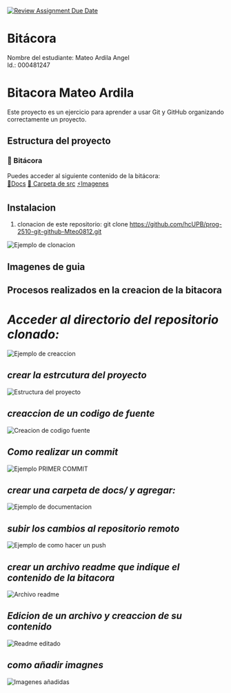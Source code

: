 [![Review Assignment Due Date](https://classroom.github.com/assets/deadline-readme-button-22041afd0340ce965d47ae6ef1cefeee28c7c493a6346c4f15d667ab976d596c.svg)](https://classroom.github.com/a/3WK28ho-)
# Bitácora
Nombre del estudiante: Mateo Ardila Angel  
Id.: 000481247

# Bitacora Mateo Ardila 
Este proyecto es un ejercicio para aprender a usar Git y GitHub organizando correctamente un proyecto.

## Estructura del proyecto 

### 📂 Bitácora

Puedes acceder al siguiente contenido de la bitácora:  
[📜Docs](./docs/repositorio_local.md)
[📌 Carpeta de src](./src/.gitignore)
[⚡Imagenes](./imagens)

## Instalacion 
1. clonacion de este repositorio:
   git clone https://github.com/hcUPB/prog-2510-git-github-Mteo0812.git

![Ejemplo de clonacion](../imagens/repo_clonado.png)

## Imagenes de guia 

## **Procesos realizados en la creacion de la bitacora**

# *Acceder al directorio del repositorio clonado:*
![Ejemplo de creaccion](../imagens/repo_creado.png)

## *crear la estrcutura del proyecto*
![Estructura del proyecto](../imagens/Estructura.png)

## *creaccion de un codigo de fuente*
![Creacion de codigo fuente](../imagens/src.png)

## *Como realizar un commit*
![Ejemplo PRIMER COMMIT](../imagens/commit.png)

## *crear una carpeta de docs/ y agregar:*
![Ejemplo de documentacion](../imagens/docs.png)

## *subir los cambios al repositorio remoto*
![Ejemplo de como hacer un push](../imagens/push.png)

## *crear un archivo readme que indique el contenido de la bitacora*
![Archivo readme](../imagens/readme.png)

## *Edicion de un archivo y creaccion de su contenido*
![Readme editado](../imagens/readme_2.png)

## *como añadir imagnes*
![Imagenes añadidas](../imagens/Imagenes.png)





